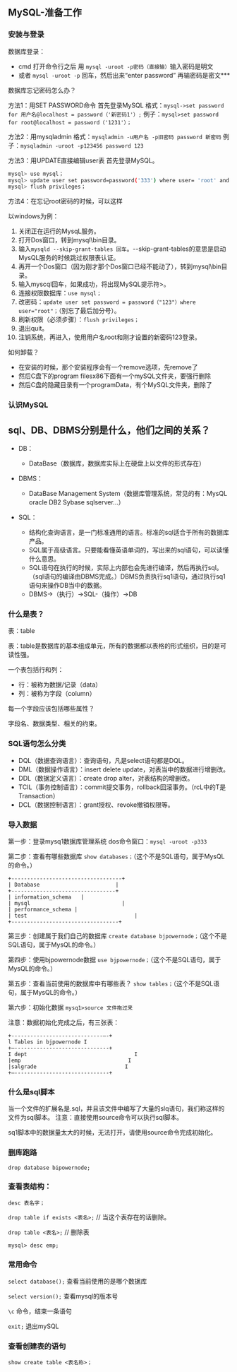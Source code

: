 ## MySQL-准备工作

### 安装与登录

数据库登录：

- cmd 打开命令行之后 用 `mysql -uroot -p密码（直接输）`输入密码是明文
- 或者 `mysql -uroot -p` 回车，然后出来“enter password” 再输密码是密文***

数据库忘记密码怎么办？

方法1：用SET PASSWORD命令
首先登录MySQL
格式：`mysql->set password for 用户名@localhost = password（'新密码1'）;`
例子：`mysql>set password for root@localhost = password（'1231'）；`

方法2：用mysqladmin
格式：`mysqladmin -u用户名 -p旧密码 password 新密码`
例子：`mysqladmin -uroot -p123456 password 123`

方法3：用UPDATE直接编辑user表
首先登录MySQL。

```bash
mysql> use mysql；
mysql> update user set password=password('333') where user= 'root' and host = 'localhost'；
mysql> flush privileges；
```

方法4：在忘记root密码的时候，可以这样

以windows为例：

1. 关闭正在运行的MysqL服务。
2. 打开Dos窗口，转到mysql\bin目录。
3. 输入`mysqld --skip-grant-tables 回车`。--skip-grant-tables的意思是启动MysQL服务的时候跳过权限表认证。
4. 再开一个Dos窗口（因为刚才那个Dos窗口已经不能动了），转到mysql\bin目录。
5. 输入myscql回车，如果成功，将出现MySQL提示符>。
6. 连接权限数据库：`use mysql；`
7. 改密码：`update user set password = password（"123"）where user="root"；`（别忘了最后加分号）。
8. 刷新权限（必须步骤）：`flush privileges；`
9. 退出quit。
10. 注销系统，再进入，使用用户名root和刚才设置的新密码123登录。

如何卸载？
- 在安装的时候，那个安装程序会有一个remove选项，先remove了
- 然后C盘下的program filesx86下面有一个mySQL文件夹，要强行删除
- 然后C盘的隐藏目录有一个programData，有个MySQL文件夹，删除了

### 认识MySQL

## sql、DB、DBMS分别是什么，他们之间的关系？

- DB：
  - DataBase（数据库，数据库实际上在硬盘上以文件的形式存在）

- DBMS：
  - DataBase Management System（数据库管理系统，常见的有：MysQL oracle DB2 Sybase sqlserver...）

- SQL：
  - 结构化查询语言，是一门标准通用的语言。标准的sql适合于所有的数据库产品。
  - SQL属于高级语言。只要能看懂英语单词的，写出来的sql语句，可以读懂什么意思。
  - SQL语句在执行的时候，实际上内部也会先进行编译，然后再执行sql。（sql语句的编译由DBMS完成。）DBMS负责执行sq1语句，通过执行sq1语句来操作DB当中的数据。
  - DBMS->（执行）->SQL-（操作）->DB

### 什么是表？

表：table

表：table是数据库的基本组成单元，所有的数据都以表格的形式组织，目的是可读性强。

一个表包括行和列：

- 行：被称为数据/记录（data）
- 列：被称为字段（column）

每一个字段应该包括哪些属性？

字段名、数据类型、相关的约束。

### SQL语句怎么分类

- DQL（数据查询语言）：查询语句，凡是select语句都是DQL。
- DML（数据操作语言）：insert delete update，对表当中的数据进行增删改。
- DDL（数据定义语言）：create drop alter，对表结构的增删改。
- TCIL（事务控制语言）：commit提交事务，rollback回滚事务。（rcL中的T是Transaction）
- DCL（数据控制语言）：grant授权、revoke撤销权限等。

### 导入数据

第一步：登录mysq1数据库管理系统
dos命令窗口：`mysql -uroot -p333`

第二步：查看有哪些数据库
`show databases；`（这个不是SQL语句，属于MysQL的命令。）
```text
+-----------------------------------+
| Database                        |
+---------------------------------+
| information_schema   |
| mysql                             |
| performance_schema |
| test                                  |
+----------------------------------+
```

第三步：创建属于我们自己的数据库
`create database bjpowernode；`（这个不是SQL语句，属于MysQL的命令。）

第四步：使用bjpowernode数据
`use bjpowernode；`（这个不是SQL语句，属于MysQL的命令。）

第五步：查看当前使用的数据库中有哪些表？
`show tables；`（这个不是SQL语句，属于MysQL的命令。）

第六步：初始化数据
`mysq1>source 文件拖过来`

注意：数据初始化完成之后，有三张表：
```text
+-----------------------------—-+
l Tables in bjpowernode I
+—------------------------------+
I dept                                  I
|emp                                  I
|salgrade                            I
+—------------------------------+
```

### 什么是sql脚本

当一个文件的扩展名是.sql，并且该文件中编写了大量的slq语句，我们称这样的文件为sql脚本。
注意：直接使用source命令可以执行sql脚本。

sq1脚本中的数据量太大的时候，无法打开，请使用source命令完成初始化。

### 删库跑路

`drop database bipowernode;`

### 查看表结构：

`desc 表名字；`

`drop table if exists <表名>;` // 当这个表存在的话删除。

`drop table <表名>;` // 删除表

`mysql> desc emp;`

### 常用命令

`select database();` 查看当前使用的是哪个数据库

`select version();` 查看mysql的版本号

`\c` 命令，结束一条语句

`exit;` 退出mySQL

### 查看创建表的语句

`show create table <表名称>；`